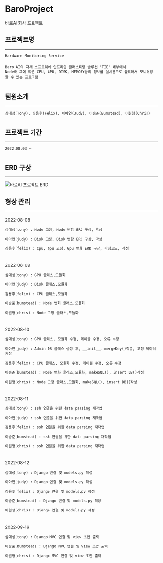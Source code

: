 # BaroProject
바로AI 회사 프로젝트

## 프로젝트명 
***
    Hardware Monitoring Service
####
    Baro AI의 자체 소프트웨어 인프라인 클러스터링 솔루션 'TIE" 내부에서 
    Node와 그에 따른 CPU, GPU, DISK, MEMORY등의 정보를 실시간으로 불러와서 모니터링 할 수 있는 프로그램
#
## 팀원소개
***
    심대성(Tony), 김용후(Felix), 이아연(Judy), 이승준(Bumstead), 이원형(Chris)
#
## 프로젝트 기간
***
    2022.08.03 ~
#

## ERD 구상
***
![바로AI 프로젝트 ERD ](https://user-images.githubusercontent.com/86938974/183346335-13bb400a-b4c6-4896-916a-d7f3f1907a13.png)
####

## 형상 관리
***
####
2022-08-08

    심대성(tony) : Node 고정, Node 변함 ERD 구상, 작성
    
    이아연(judy) : Disk 고정, Disk 변함 ERD 구상, 작성
    
    김용후(felix) : Cpu, Gpu 고정, Gpu 변화 ERD 구상, 파싱코드, 작성
#

####
2022-08-09
    
    심대성(tony) : GPU 클래스,모듈화
    
    이아연(judy) : Disk 클래스,모듈화
    
    김용후(felix) : CPU 클래스,모듈화

    이승준(bumstead) : Node 변화 클래스,모듈화

    이원형(chris) : Node 고정 클래스,모듈화
     
    
#

####
2022-08-10

    심대성(tony) : GPU 클래스, 모듈화 수정, 테이블 수정, 오류 수정
    
    이아연(judy) : Admin DB 클래스 생성 후, __init__, mergeKey()작성, 고정 데이터 저장
     
    김용후(felix) : CPU 클래스, 모듈화 수정, 테이블 수정, 오류 수정

    이승준(bumstead) : Node 변화 클래스,모듈화, makeSQL(), insert DB()작성

    이원형(chris) : Node 고정 클래스,모듈화, makeSQL(), insert DB()작성

#

####
2022-08-11 

    심대성(tony) : ssh 연결을 위한 data parsing 재작업
    
    이아연(judy) : ssh 연결을 위한 data parsing 재작업
     
    김용후(felix) : ssh 연결을 위한 data parsing 재작업

    이승준(bumstead) : ssh 연결을 위한 data parsing 재작업

    이원형(chris) : ssh 연결을 위한 data parsing 재작업

#

####
2022-08-12

    심대성(tony) : Django 연결 및 models.py 작성
    
    이아연(judy) : Django 연결 및 models.py 작성
     
    김용후(felix) : Django 연결 및 models.py 작성

    이승준(bumstead) : Django 연결 및 models.py 작성

    이원형(chris) : Django 연결 및 models.py 작성

#

####
2022-08-16

    심대성(tony) : Django MVC 연결 및 view 초안 출력 

    이승준(bumstead) : Django MVC 연결 및 view 초안 출력 

    이원형(chris) : Django MVC 연결 및 view 초안 출력 
    
#
